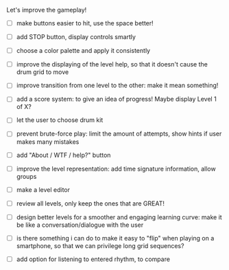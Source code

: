 Let's improve the gameplay!

- [ ] make buttons easier to hit, use the space better!

- [ ] add STOP button, display controls smartly

- [ ] choose a color palette and apply it consistently

- [ ] improve the displaying of the level help, so that it doesn't cause the drum grid to move

- [ ] improve transition from one level to the other: make it mean something!

- [ ] add a score system: to give an idea of progress! Maybe display Level 1 of X?

- [ ] let the user to choose drum kit

- [ ] prevent brute-force play: limit the amount of attempts, show hints if user makes many mistakes

- [ ] add "About / WTF / help?" button

- [ ] improve the level representation: add time signature information, allow groups

- [ ] make a level editor

- [ ] review all levels, only keep the ones that are GREAT!

- [ ] design better levels for a smoother and engaging learning curve:
      make it be like a conversation/dialogue with the user

- [ ] is there something i can do to make it easy to "flip" when playing on a smartphone,
        so that we can privilege long grid sequences?

- [ ] add option for listening to entered rhythm, to compare
